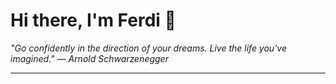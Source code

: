 <h1>Hi there, I'm Ferdi 👋</h1>

<p><em>
  "Go confidently in the direction of your dreams. Live the life you've imagined." — Arnold Schwarzenegger
</em></p>

---
